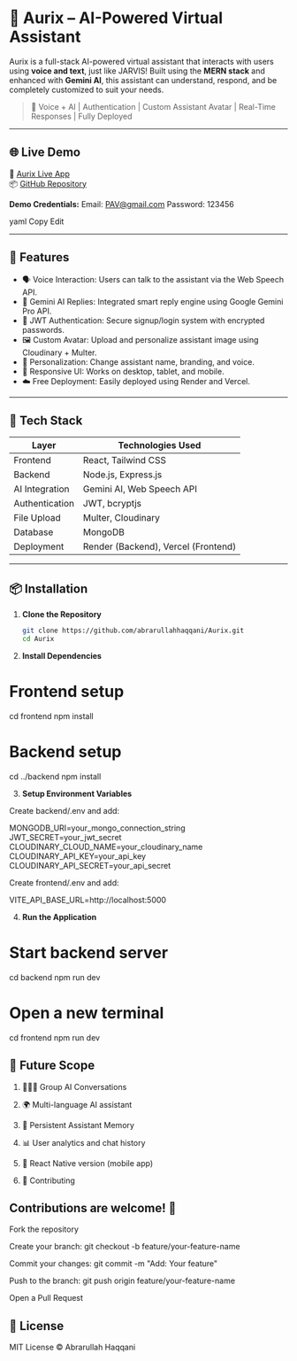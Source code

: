 # 💬 Aurix – AI-Powered Virtual Assistant

Aurix is a full-stack AI-powered virtual assistant that interacts with users using **voice and text**, just like JARVIS! Built using the **MERN stack** and enhanced with **Gemini AI**, this assistant can understand, respond, and be completely customized to suit your needs.

> 🧠 Voice + AI | Authentication | Custom Assistant Avatar | Real-Time Responses | Fully Deployed

---

## 🌐 Live Demo

🔗 [Aurix Live App](https://aurix-fronted.onrender.com)  
📦 [GitHub Repository](https://github.com/abrarullahhaqqani/Aurix)

**Demo Credentials:**
Email: PAV@gmail.com
Password: 123456

yaml
Copy
Edit

---

## 🚀 Features

- 🗣️ Voice Interaction: Users can talk to the assistant via the Web Speech API.
- 🧠 Gemini AI Replies: Integrated smart reply engine using Google Gemini Pro API.
- 🔐 JWT Authentication: Secure signup/login system with encrypted passwords.
- 🖼️ Custom Avatar: Upload and personalize assistant image using Cloudinary + Multer.
- 🎨 Personalization: Change assistant name, branding, and voice.
- 📱 Responsive UI: Works on desktop, tablet, and mobile.
- ☁️ Free Deployment: Easily deployed using Render and Vercel.

---

## 🧰 Tech Stack

| Layer           | Technologies Used           |
|------------------|-----------------------------|
| Frontend         | React, Tailwind CSS         |
| Backend          | Node.js, Express.js         |
| AI Integration   | Gemini AI, Web Speech API   |
| Authentication   | JWT, bcryptjs               |
| File Upload      | Multer, Cloudinary          |
| Database         | MongoDB                     |
| Deployment       | Render (Backend), Vercel (Frontend) |

---

## 📦 Installation

1. **Clone the Repository**
   ```bash
   git clone https://github.com/abrarullahhaqqani/Aurix.git
   cd Aurix
 2. **Install Dependencies**

# Frontend setup
cd frontend
npm install

# Backend setup
cd ../backend
npm install

 3. **Setup Environment Variables**

Create backend/.env and add:

MONGODB_URI=your_mongo_connection_string
JWT_SECRET=your_jwt_secret
CLOUDINARY_CLOUD_NAME=your_cloudinary_name
CLOUDINARY_API_KEY=your_api_key
CLOUDINARY_API_SECRET=your_api_secret

Create frontend/.env and add:

VITE_API_BASE_URL=http://localhost:5000

4. **Run the Application**
   
# Start backend server
cd backend
npm run dev

# Open a new terminal
cd frontend
npm run dev


## 🔮 Future Scope

1. 🧑‍🤝‍🧑 Group AI Conversations

2. 🌍 Multi-language AI assistant

3. 🧠 Persistent Assistant Memory

4. 📊 User analytics and chat history

5. 📱 React Native version (mobile app)

6. 🤝 Contributing
   
## Contributions are welcome! 🚀

Fork the repository

Create your branch: git checkout -b feature/your-feature-name

Commit your changes: git commit -m "Add: Your feature"

Push to the branch: git push origin feature/your-feature-name

Open a Pull Request

## 📜 License
MIT License © Abrarullah Haqqani









